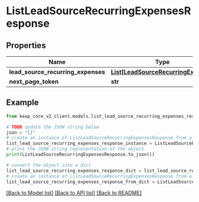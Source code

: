 # ListLeadSourceRecurringExpensesResponse


## Properties

Name | Type | Description | Notes
------------ | ------------- | ------------- | -------------
**lead_source_recurring_expenses** | [**List[LeadSourceRecurringExpense]**](LeadSourceRecurringExpense.md) |  | [optional] 
**next_page_token** | **str** |  | [optional] 

## Example

```python
from keap_core_v2_client.models.list_lead_source_recurring_expenses_response import ListLeadSourceRecurringExpensesResponse

# TODO update the JSON string below
json = "{}"
# create an instance of ListLeadSourceRecurringExpensesResponse from a JSON string
list_lead_source_recurring_expenses_response_instance = ListLeadSourceRecurringExpensesResponse.from_json(json)
# print the JSON string representation of the object
print(ListLeadSourceRecurringExpensesResponse.to_json())

# convert the object into a dict
list_lead_source_recurring_expenses_response_dict = list_lead_source_recurring_expenses_response_instance.to_dict()
# create an instance of ListLeadSourceRecurringExpensesResponse from a dict
list_lead_source_recurring_expenses_response_from_dict = ListLeadSourceRecurringExpensesResponse.from_dict(list_lead_source_recurring_expenses_response_dict)
```
[[Back to Model list]](../README.md#documentation-for-models) [[Back to API list]](../README.md#documentation-for-api-endpoints) [[Back to README]](../README.md)


